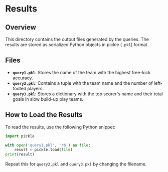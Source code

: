 # Results

## Overview
This directory contains the output files generated by the queries. The results are stored as serialized Python objects in pickle (`.pkl`) format.

## Files

- **`query1.pkl`**: Stores the name of the team with the highest free-kick accuracy.
- **`query2.pkl`**: Contains a tuple with the team name and the number of left-footed players.
- **`query3.pkl`**: Stores a dictionary with the top scorer's name and their total goals in slow build-up play teams.

## How to Load the Results
To read the results, use the following Python snippet:

```python
import pickle

with open('query1.pkl', 'rb') as file:
    result = pickle.load(file)
print(result)
```

Repeat this for `query2.pkl` and `query3.pkl` by changing the filename.
